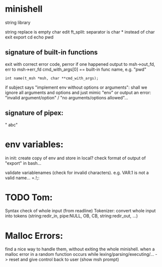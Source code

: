# minishell

string library

string replace
is empty
char
edit ft_split: separator is char * instead of char
exit export cd echo pwd


## signature of built-in functions

exit with correct error code, perror if one happened
output to msh->out_fd, err to msh->err_fd
cmd_with_args[0] == built-in func name, e.g. "pwd"

```
int name(t_msh *msh, char **cmd_with_args);
```
if subject says "implement env without options or arguments":
	shall we ignore all arguments and options and just mimic "env" or output an error:
	"invalid argument/option" / "no arguments/options allowed"...

## signature of pipex:
" abc"

# env variables:
in init: create copy of env and store in local? check format of output of "export" in bash...

validate variablenames (check for invalid characters). e.g. VAR.1 is not a valid name...
=.!;:


# TODO Tom:
Syntax check of whole input (from readline)
Tokenizer: convert whole input into tokens (string:redir_in, pipe:NULL, OB, CB, string:redir_out, ...)

# Malloc Errors:
find a nice way to handle them, without exiting the whole minishell.
when a malloc error in a random function occurs while lexing/parsing/executing/... -> reset and give control back to user (show msh prompt)

